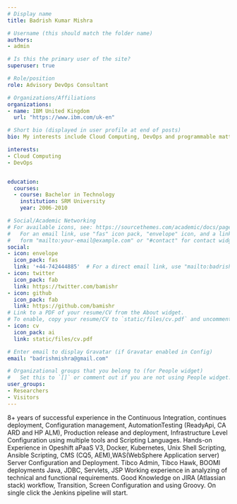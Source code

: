 ```yaml
---
# Display name
title: Badrish Kumar Mishra

# Username (this should match the folder name)
authors:
- admin

# Is this the primary user of the site?
superuser: true

# Role/position
role: Advisory DevOps Consultant

# Organizations/Affiliations
organizations:
- name: IBM United Kingdom
  url: "https://www.ibm.com/uk-en"

# Short bio (displayed in user profile at end of posts)
bio: My interests include Cloud Computing, DevOps and programmable matter.

interests:
- Cloud Computing
- DevOps


education:
  courses:
  - course: Bachelor in Technology
    institution: SRM University
    year: 2006-2010

# Social/Academic Networking
# For available icons, see: https://sourcethemes.com/academic/docs/page-builder/#icons
#   For an email link, use "fas" icon pack, "envelope" icon, and a link in the
#   form "mailto:your-email@example.com" or "#contact" for contact widget.
social:
- icon: envelope
  icon_pack: fas
  link: '+44-742444885'  # For a direct email link, use "mailto:badrishmishra@gmail.com".
- icon: twitter
  icon_pack: fab
  link: https://twitter.com/bamishr
- icon: github
  icon_pack: fab
  link: https://github.com/bamishr
# Link to a PDF of your resume/CV from the About widget.
# To enable, copy your resume/CV to `static/files/cv.pdf` and uncomment the lines below.
- icon: cv
  icon_pack: ai
  link: static/files/cv.pdf

# Enter email to display Gravatar (if Gravatar enabled in Config)
email: "badrishmishra@gmail.com"

# Organizational groups that you belong to (for People widget)
#   Set this to `[]` or comment out if you are not using People widget.
user_groups:
- Researchers
- Visitors
---
```


8+ years of successful experience in the Continuous Integration, continues deployment, Configuration management, AutomationTesting (ReadyApi, CA ARD and HP ALM), Production release and deployment, Infrastructure Level Configuration using multiple tools and Scripting Languages.
Hands-on Experience in Opeshift aPaaS V3, Docker, Kubernetes, Unix Shell Scripting, Ansible Scripting, CMS (CQ5, AEM),WAS(WebSphere Application server) Server Configuration and Deployment.
Tibco Admin, Tibco Hawk, BOOMI deployments Java, JDBC, Servlets, JSP Working experience in analyzing of technical and functional requirements.
Good Knowledge on JIRA (Atlassian stack) workflow, Transition, Screen Configuration and using Groovy. On single click the Jenkins pipeline will start.
